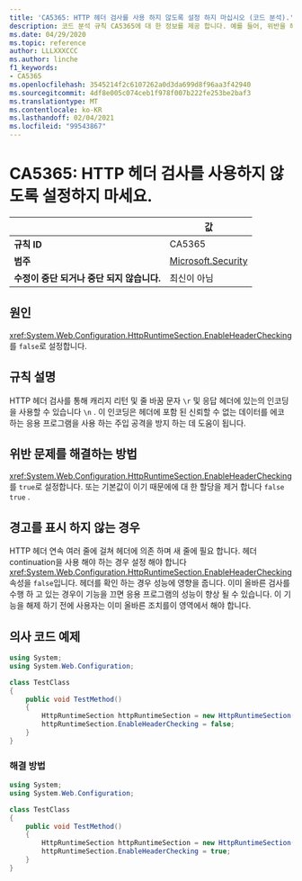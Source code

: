 ```yaml
---
title: 'CA5365: HTTP 헤더 검사를 사용 하지 않도록 설정 하지 마십시오 (코드 분석).'
description: 코드 분석 규칙 CA5365에 대 한 정보를 제공 합니다. 예를 들어, 위반을 해결 하는 방법, 위반 하는 경우를 포함 합니다.
ms.date: 04/29/2020
ms.topic: reference
author: LLLXXXCCC
ms.author: linche
f1_keywords:
- CA5365
ms.openlocfilehash: 3545214f2c6107262a0d3da699d8f96aa3f42940
ms.sourcegitcommit: 4df8e005c074ceb1f978f007b222fe253be2baf3
ms.translationtype: MT
ms.contentlocale: ko-KR
ms.lasthandoff: 02/04/2021
ms.locfileid: "99543867"
---
```

# <a name="ca5365-do-not-disable-http-header-checking"></a>CA5365: HTTP 헤더 검사를 사용하지 않도록 설정하지 마세요.

| | 값 |
|-|-|
| **규칙 ID** |CA5365|
| **범주** |[Microsoft.Security](security-warnings.md)|
| **수정이 중단 되거나 중단 되지 않습니다.** |최신이 아님|

## <a name="cause"></a>원인

<xref:System.Web.Configuration.HttpRuntimeSection.EnableHeaderChecking>를 `false`로 설정합니다.

## <a name="rule-description"></a>규칙 설명

HTTP 헤더 검사를 통해 캐리지 리턴 및 줄 바꿈 문자 `\r` 및 응답 헤더에 있는의 인코딩을 사용할 수 있습니다 `\n` . 이 인코딩은 헤더에 포함 된 신뢰할 수 없는 데이터를 에코 하는 응용 프로그램을 사용 하는 주입 공격을 방지 하는 데 도움이 됩니다.

## <a name="how-to-fix-violations"></a>위반 문제를 해결하는 방법

<xref:System.Web.Configuration.HttpRuntimeSection.EnableHeaderChecking>를 `true`로 설정합니다. 또는 기본값이 이기 때문에에 대 한 할당을 제거 합니다 `false` `true` .

## <a name="when-to-suppress-warnings"></a>경고를 표시 하지 않는 경우

HTTP 헤더 연속 여러 줄에 걸쳐 헤더에 의존 하며 새 줄에 필요 합니다. 헤더 continuation을 사용 해야 하는 경우 설정 해야 합니다 <xref:System.Web.Configuration.HttpRuntimeSection.EnableHeaderChecking> 속성을 `false`입니다. 헤더를 확인 하는 경우 성능에 영향을 줍니다. 이미 올바른 검사를 수행 하 고 있는 경우이 기능을 끄면 응용 프로그램의 성능이 향상 될 수 있습니다. 이 기능을 해제 하기 전에 사용자는 이미 올바른 조치를이 영역에서 해야 합니다.

## <a name="pseudo-code-examples"></a>의사 코드 예제

```csharp
using System;
using System.Web.Configuration;

class TestClass
{
    public void TestMethod()
    {
        HttpRuntimeSection httpRuntimeSection = new HttpRuntimeSection();
        httpRuntimeSection.EnableHeaderChecking = false;
    }
}
```

### <a name="solution"></a>해결 방법

```csharp
using System;
using System.Web.Configuration;

class TestClass
{
    public void TestMethod()
    {
        HttpRuntimeSection httpRuntimeSection = new HttpRuntimeSection();
        httpRuntimeSection.EnableHeaderChecking = true;
    }
}
```

